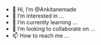 - 👋 Hi, I’m @Ankitanemade
- 👀 I’m interested in ...
- 🌱 I’m currently learning ...
- 💞️ I’m looking to collaborate on ...
- 📫 How to reach me ...

<!---
Ankitanemade/Ankitanemade is a ✨ special ✨ repository because its `README.md` (this file) appears on your GitHub profile.
You can click the Preview link to take a look at your changes.
--->
